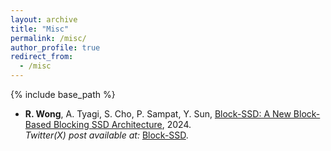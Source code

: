 ```yaml
---
layout: archive
title: "Misc"
permalink: /misc/
author_profile: true
redirect_from:
  - /misc
---
```


{% include base_path %}

* **R. Wong**, A. Tyagi, S. Cho, P. Sampat, Y. Sun, [Block-SSD: A New Block-Based Blocking SSD Architecture](https://arxiv.org/abs/2404.07228), 2024. <br />
_Twitter(X) post available at:_ [Block-SSD](https://x.com/SaugataGhose/status/1774859756811043059).

